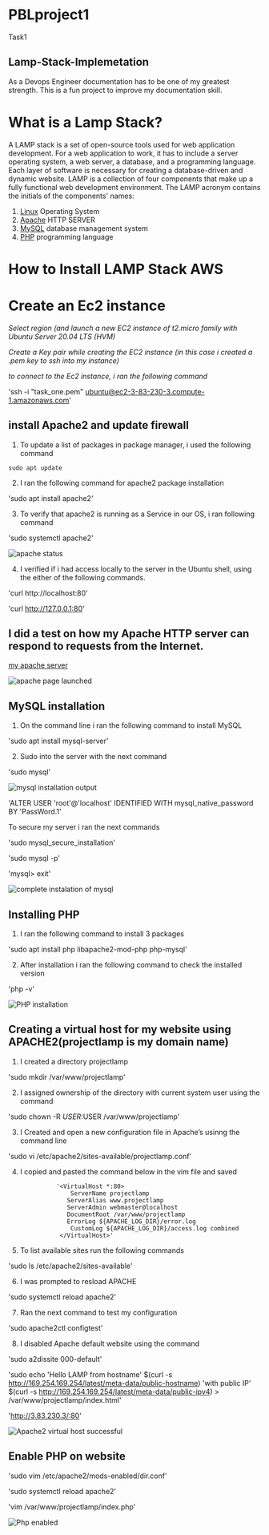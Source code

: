 # PBLproject1
Task1
## Lamp-Stack-Implemetation
As a Devops Engineer documentation has to be one of my greatest strength.
This is a fun project  to improve my documentation skill.
# What is a Lamp Stack?

A LAMP stack is a set of open-source tools used for web application development.
For a web application to work, it has to include a server operating system, a web server, a database, and a programming language.
Each layer of software is necessary for creating a database-driven and dynamic website.
LAMP is a collection of four components that make up a fully functional web development environment. The LAMP acronym contains the initials of the components' names:

1. [Linux](https://phoenixnap.com/glossary/what-is-linux) Operating System
2. [Apache](https://phoenixnap.com/kb/nginx-vs-apache) HTTP SERVER
3. [MySQL](https://phoenixnap.com/kb/install-mysql-ubuntu-20-04) database management system
4. [PHP](https://phoenixnap.com/kb/check-php-version) programming language 

# How to Install LAMP Stack AWS

# Create an Ec2 instance 
*Select region (and launch a new EC2 instance of t2.micro family with Ubuntu Server 20.04 LTS (HVM)*

*Create a Key pair while creating the EC2 instance (in this case i created a .pem key to ssh into my instance)*

*to connect to the Ec2 instance, i ran the following command*

'ssh -i "task_one.pem" ubuntu@ec2-3-83-230-3.compute-1.amazonaws.com'

## install Apache2 and update firewall

1. To update a list of packages in package manager,  i used the following command 

`sudo apt update`

2. I ran the following command for apache2 package installation 

'sudo apt install apache2'

3. To verify that apache2 is running as a Service in our OS, i ran following command

'sudo systemctl apache2'

![apache status](./images/apache_status.png)

4. I verified if i had access locally to the server in the Ubuntu shell, using the either of the following commands.

'curl http://localhost:80' 

'curl http://127.0.0.1:80'

## I did a test on  how my Apache HTTP server can respond to requests from the Internet.

[my apache server](http://3.83.230.3:80)

![apache page launched ](./images/apache_default%20page.png)

## MySQL installation 
1. On the command line i ran the following command to install MySQL

'sudo apt install mysql-server'

2. Sudo into the server with the next command

 'sudo mysql'

 ![mysql installation output](./images/mysql_installation.pngj)

 'ALTER USER 'root'@'localhost' IDENTIFIED WITH mysql_native_password BY 'PassWord.1'

To secure my server i ran the next commands

'sudo mysql_secure_installation'


'sudo mysql -p'

'mysql> exit'

![complete instalation of mysql](./images/mysql.png)

## Installing PHP 
1. I ran the following command to install 3 packages

'sudo apt install php libapache2-mod-php php-mysql'

2. After installation i ran the following command to check the installed version 

'php -v'

![PHP installation](./images/php_installed.png)

## Creating a virtual host for my website using APACHE2(projectlamp is my domain name)

1. I created a directory projectlamp

'sudo mkdir /var/www/projectlamp'

2. I  assigned ownership of the directory with current system user using the command

'sudo chown -R $USER:$USER /var/www/projectlamp'

3. I Created and open a new configuration file in Apache’s usinng the command line

'sudo vi /etc/apache2/sites-available/projectlamp.conf'

4. I copied and pasted the command below in the vim file and saved

                 '<VirtualHost *:80>
                     ServerName projectlamp
                    ServerAlias www.projectlamp 
                    ServerAdmin webmaster@localhost
                    DocumentRoot /var/www/projectlamp
                    ErrorLog ${APACHE_LOG_DIR}/error.log
                     CustomLog ${APACHE_LOG_DIR}/access.log combined
                  </VirtualHost>'

5. To list available sites run the following commands

'sudo ls /etc/apache2/sites-available'

6. I was prompted to resload APACHE

'sudo systemctl reload apache2' 

7. Ran the next command to test my configuration

'sudo apache2ctl configtest'

8. I  disabled  Apache default website using the command

'sudo a2dissite 000-default'

'sudo echo 'Hello LAMP from hostname' $(curl -s http://169.254.169.254/latest/meta-data/public-hostname) 'with public IP' $(curl -s http://169.254.169.254/latest/meta-data/public-ipv4) > /var/www/projectlamp/index.html'

'http://3.83.230.3/:80'

![Apache2 virtual host successful](./images/virtual-hostapache2.png)

## Enable PHP on website

'sudo vim /etc/apache2/mods-enabled/dir.conf'

'sudo systemctl reload apache2'

'vim /var/www/projectlamp/index.php'

![Php enabled](./images/webhost_php.png)

